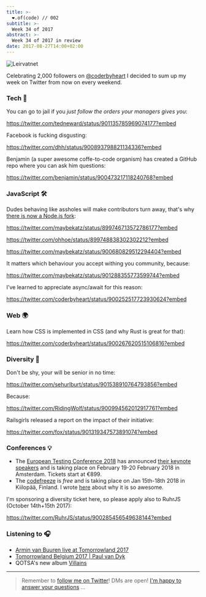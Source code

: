 ```yaml
---
title: >-
  ❤️.of(code) // 002
subtitle: >-
  Week 34 of 2017
abstract: >-
  Week 34 of 2017 in review
date: 2017-08-27T14:00+02:00
---
```


![Leirvatnet](../media/heart-of-code-002.jpg)

Celebrating 2,000 followers on [@coderbyheart](https://twitter.com/coderbyheart)
I decided to sum up my week on Twitter from now on every weekend.

### Tech 🚀

You can go to jail if you _just follow the orders your managers gives you_:

<https://twitter.com/tedneward/status/901135785969074177?embed>

Facebook is fucking disgusting:

<https://twitter.com/dhh/status/900893798821134336?embed>

Benjamin (a super awesome coffe-to-code organism) has created a GitHub repo
where you can ask him questions:

<https://twitter.com/benjamin/status/900473217118240768?embed>

### JavaScript 🛠

Dudes behaving like assholes will make contributors turn away, that's why
[there is now a Node.js fork](https://github.com/ayojs/ayo):

<https://twitter.com/maybekatz/status/899746713572786177?embed>

<https://twitter.com/ohhoe/status/899748838302302212?embed>

<https://twitter.com/maybekatz/status/900680829512294404?embed>

It matters which behaviour you accept withing you community, because:

<https://twitter.com/maybekatz/status/901288355773599744?embed>

I've learned to appreciate async/await for this reason:

<https://twitter.com/coderbyheart/status/900252517723930624?embed>

### Web 🌍

Learn how CSS is implemented in CSS (and why Rust is great for that):

<https://twitter.com/coderbyheart/status/900267620515106816?embed>

### Diversity 🌈

Don't be shy, your will be senior in no time:

<https://twitter.com/sehurlburt/status/901538910764793856?embed>

Because:

<https://twitter.com/RidingWolf/status/900994562012917761?embed>

Railsgirls released a report on the impact of their initiative:

<https://twitter.com/fox/status/901319347573891074?embed>

### Conferences 💡

- The [European Testing Conference 2018](http://europeantestingconference.eu/)
  has announced
  [their keynote speakers](http://europeantestingconference.eu/news/Announcing-Keynote-Speakers)
  and is taking place on February 19-20 February 2018 in Amsterdam. Tickets
  start at €899.
- The [codefreeze](http://www.codefreeze.fi/) is _free_ and is taking place on
  Jan 15th-18th 2018 in Kiilopää, Finland. I wrote
  [here](https://coderbyheart.com/codefreeze-brings-the-magic-of-socrates-to-lapland/)
  about why it is so awesome.

I'm sponsoring a diversity ticket here, so please apply also to RuhrJS (October
14th+15th 2017):

<https://twitter.com/RuhrJS/status/900285456549638144?embed>

### Listening to 🎧

- [Armin van Buuren live at Tomorrowland 2017](https://www.youtube.com/watch?v=9vQ6X_xFSYw)
- [Tomorrowland Belgium 2017 | Paul van Dyk](https://www.youtube.com/watch?v=-FV_6DegjfQ)
- QOTSA's new album
  [Villains](https://open.spotify.com/album/6JdX9MGiEMypqYLMKyIE8a)

---

> Remember to [follow me on Twitter](https://twitter.com/coderbyheart)! DMs are
> open!
> [I'm happy to answer your questions](https://twitter.com/coderbyheart/status/895631124021563394)
> ...
